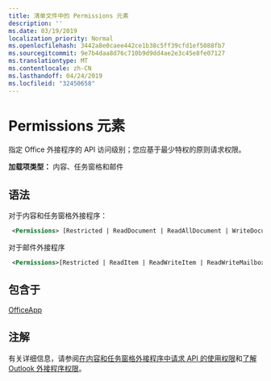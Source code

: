 ```yaml
---
title: 清单文件中的 Permissions 元素
description: ''
ms.date: 03/19/2019
localization_priority: Normal
ms.openlocfilehash: 3442a8e0caee442ce1b38c5ff39cfd1ef5088fb7
ms.sourcegitcommit: 9e7b4daa8d76c710b9d9dd4ae2e3c45e8fe07127
ms.translationtype: MT
ms.contentlocale: zh-CN
ms.lasthandoff: 04/24/2019
ms.locfileid: "32450658"
---
```

# <a name="permissions-element"></a>Permissions 元素

指定 Office 外接程序的 API 访问级别；您应基于最少特权的原则请求权限。

**加载项类型：** 内容、任务窗格和邮件

## <a name="syntax"></a>语法

对于内容和任务窗格外接程序：

```XML
 <Permissions> [Restricted | ReadDocument | ReadAllDocument | WriteDocument | ReadWriteDocument]</Permissions>
```

对于邮件外接程序

```XML
 <Permissions>[Restricted | ReadItem | ReadWriteItem | ReadWriteMailbox]</Permissions>
```

## <a name="contained-in"></a>包含于

[OfficeApp](officeapp.md)

## <a name="remarks"></a>注解

有关详细信息，请参阅[在内容和任务窗格外接程序中请求 API 的使用权限](/office/dev/add-ins/develop/requesting-permissions-for-api-use-in-content-and-task-pane-add-ins)和[了解 Outlook 外接程序权限](/outlook/add-ins/understanding-outlook-add-in-permissions)。
